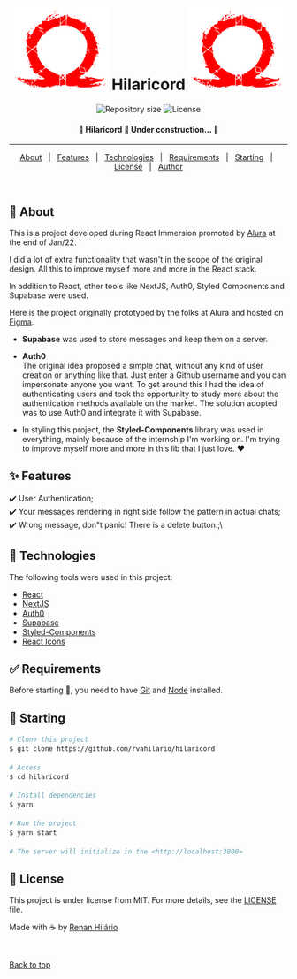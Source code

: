 <div align="center" id="top">
  <!-- <img src="./.github/app.gif" alt="Hilaricord" /> -->

&#xa0;

  <!-- <a href="https://hilaricord.vercel.app/">Here is a live demo of project,<br/> check it out!</a> -->
</div>

<h1 align="center"><img src="https://github.com/rvahilario/hilaricord/blob/main/public/frameGOWlogo.png" /> Hilaricord <img src="https://github.com/rvahilario/hilaricord/blob/main/public/frameGOWlogo.png" /></h1>

<p align="center">
  <!-- <img alt="Github top language" src="https://img.shields.io/github/languages/top/rvahilario/hilaricord?color=56BEB8"> -->

  <!-- <img alt="Github language count" src="https://img.shields.io/github/languages/count/rvahilario/hilaricord?color=56BEB8"> -->

  <img alt="Repository size" src="https://img.shields.io/github/repo-size/rvahilario/hilaricord?color=56BEB8">

  <img alt="License" src="https://img.shields.io/github/license/rvahilario/hilaricord?color=56BEB8">

  <!-- <img alt="Github issues" src="https://img.shields.io/github/issues/rvahilario/hilaricord?color=56BEB8" /> -->

  <!-- <img alt="Github forks" src="https://img.shields.io/github/forks/rvahilario/hilaricord?color=56BEB8" /> -->

  <!-- <img alt="Github stars" src="https://img.shields.io/github/stars/rvahilario/hilaricord?color=56BEB8" /> -->
</p>

<!-- Status -->

<h4 align="center">
	🚧  Hilaricord 🚀 Under construction...  🚧
</h4>

<hr>

<p align="center">
  <a href="#dart-about">About</a> &#xa0; | &#xa0;
  <a href="#sparkles-features">Features</a> &#xa0; | &#xa0;
  <a href="#rocket-technologies">Technologies</a> &#xa0; | &#xa0;
  <a href="#white_check_mark-requirements">Requirements</a> &#xa0; | &#xa0;
  <a href="#checkered_flag-starting">Starting</a> &#xa0; | &#xa0;
  <a href="#memo-license">License</a> &#xa0; | &#xa0;
  <a href="https://github.com/rvahilario" target="_blank">Author</a>
</p>

<br>

## :dart: About

This is a project developed during React Immersion promoted by [Alura](https://www.alura.com.br/) at the end of Jan/22.

I did a lot of extra functionality that wasn't in the scope of the original design. All this to improve myself more and more in the React stack.

In addition to React, other tools like NextJS, Auth0, Styled Components and Supabase were used.

Here is the project originally prototyped by the folks at Alura and hosted on [Figma](https://www.figma.com/file/X5kVg1hNCajiV73ah7iyPz/Imers%C3%A3o-React---Aluracord---Matrix?node-id=0%3A1).

- **Supabase** was used to store messages and keep them on a server.

- **Auth0** <br/>The original idea proposed a simple chat, without any kind of user creation or anything like that. Just enter a Github username and you can impersonate anyone you want. To get around this I had the idea of ​​authenticating users and took the opportunity to study more about the authentication methods available on the market. The solution adopted was to use Auth0 and integrate it with Supabase.

- In styling this project, the **Styled-Components** library was used in everything, mainly because of the internship I'm working on. I'm trying to improve myself more and more in this lib that I just love. :heart:

## :sparkles: Features

:heavy_check_mark: User Authentication;\
:heavy_check_mark: Your messages rendering in right side follow the pattern in actual chats;\
:heavy_check_mark: Wrong message, don"t panic! There is a delete button.;\

## :rocket: Technologies

The following tools were used in this project:

- [React](https://pt-br.reactjs.org/)
- [NextJS](https://nextjs.org/)
- [Auth0](https://auth0.com/)
- [Supabase](https://supabase.com/)
- [Styled-Components](https://styled-components.com/)
- [React Icons](https://react-icons.github.io/react-icons/)

## :white_check_mark: Requirements

Before starting :checkered_flag:, you need to have [Git](https://git-scm.com) and [Node](https://nodejs.org/en/) installed.

## :checkered_flag: Starting

```bash
# Clone this project
$ git clone https://github.com/rvahilario/hilaricord

# Access
$ cd hilaricord

# Install dependencies
$ yarn

# Run the project
$ yarn start

# The server will initialize in the <http://localhost:3000>
```

## :memo: License

This project is under license from MIT. For more details, see the [LICENSE](LICENSE.md) file.

Made with ☕ by <a href="https://github.com/rvahilario" target="_blank">Renan Hilário</a>

&#xa0;

<a href="#top">Back to top</a>
